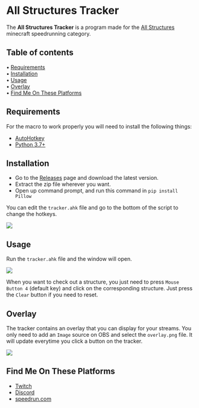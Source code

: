 # All Structures Tracker

The **All Structures Tracker** is a program made for the [All Structures](https://speedrun.com/mc_juice#All_Structures) minecraft speedrunning category.

## Table of contents

<p>
  • <a href="#Requirements">Requirements</a></br>
  • <a href="#Installation">Installation</a></br>
  • <a href="#Usage">Usage</a></br>
  • <a href="#Overlay">Overlay</a></br>
  • <a href="#Find">Find Me On These Platforms</a>
</p>

## Requirements

For the macro to work properly you will need to install the following things:

- [AutoHotkey](https://www.autohotkey.com/)
- [Python 3.7+](https://www.python.org/downloads/)

## Installation

- Go to the [Releases](https://github.com/Avocat727/AllStructuresTracker/releases) page and download the latest version.
- Extract the zip file wherever you want.
- Open up command prompt, and run this command in `pip install Pillow`

You can edit the `tracker.ahk` file and go to the bottom of the script to change the hotkeys.
<p>
    <img src="https://imgur.com/BKxOJPQ.png">
</p>

## Usage

Run the `tracker.ahk` file and the window will open.
<p>
    <img src="https://imgur.com/nYOaR1N.png">
</p>

When you want to check out a structure, you just need to press `Mouse Button 4` (default key) and click on the corresponding structure. Just press the `Clear` button if you need to reset.

## Overlay

The tracker contains an overlay that you can display for your streams. You only need to add an `Image` source on OBS and select the `overlay.png` file. It will update everytime you click a button on the tracker.
<p>
    <img src="https://imgur.com/oN6wagk.png">
</p>

## Find Me On These Platforms

- [Twitch](https://twitch.tv/avocat_t/)
- [Discord](https://discord.gg/MS9AqMXTbG)
- [speedrun.com](https://speedrun.com/Avocat)